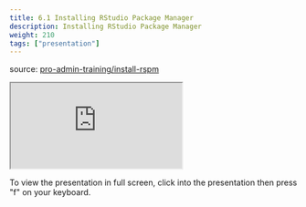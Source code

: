 ```yaml
---
title: 6.1 Installing RStudio Package Manager
description: Installing RStudio Package Manager
weight: 210
tags: ["presentation"]
---
```


source: <a href="https://colorado.rstudio.com/rsc/pro-admin-training/install-rspm" target="_blank">pro-admin-training/install-rspm</a>
<div class="xaringan-column">
  <div class="responsive-container-xaringan">
    <div class="animated-r-wrapper">
      <div class="animated-r-vertical">
        <div class="animated-r-circle"></div>
      </div>
      <div class="animated-r-diagonal"></div>
    </div>
    <iframe 
      src="https://colorado.rstudio.com/rsc/pro-admin-training/install-rspm" 
          gesture="media"  allow="encrypted-media" allowfullscreen
          scrolling="no">
    </iframe>
  </div>
</div>


To view the presentation in full screen, click into the presentation then press "f" on your keyboard.

